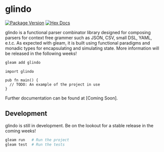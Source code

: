 # glindo

[![Package Version](https://img.shields.io/hexpm/v/json_parser)](https://hex.pm/packages/json_parser)
[![Hex Docs](https://img.shields.io/badge/hex-docs-ffaff3)](https://hexdocs.pm/json_parser/)

 glindo is a functional parser combinator library designed for composing parsers for context free grammer such as JSON, CSV, small DSL, YAML, e.t.c. As expected with gleam, it is built using functional paradigms and monadic types for encapsulating and simulating state. More information will be released in the following weeks!

```sh
gleam add glindo
```
```gleam
import glindo

pub fn main() {
  // TODO: An example of the project in use
}
```

Further documentation can be found at [Coming Soon].

## Development

 glindo is still in development. Be on the lookout for a stable release in the coming weeks!

```sh
gleam run   # Run the project
gleam test  # Run the tests
```
